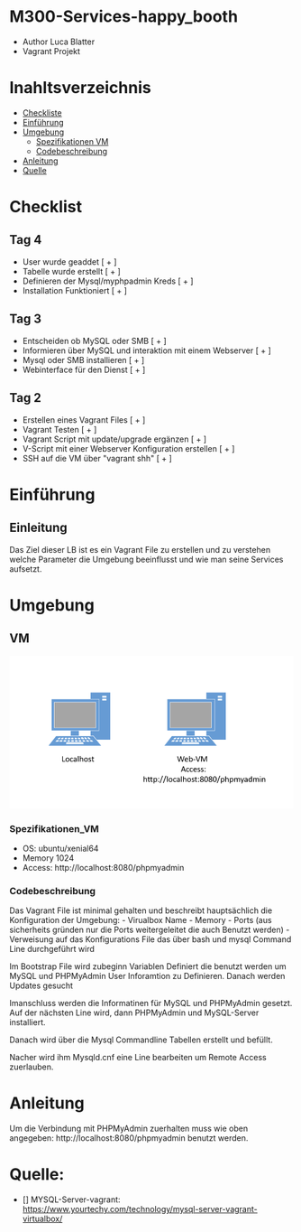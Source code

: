 # M300-Services-happy_booth
- Author Luca Blatter
- Vagrant Projekt

# Inahltsverzeichnis
- [Checkliste](#Checklist)
- [Einführung](#Einführung)
- [Umgebung](#Umgebung)
    - [Spezifikationen VM](#spezifikationen_vm)
    - [Codebeschreibung](#codebeschreibung)
- [Anleitung](#Anleitung)
- [Quelle](#Quelle)

# Checklist
## Tag 4
- User wurde geaddet [ + ]
- Tabelle wurde erstellt [ + ]
- Definieren der Mysql/myphpadmin Kreds [ + ]
- Installation Funktioniert [ + ]

## Tag 3
- Entscheiden ob MySQL oder SMB [ + ]
- Informieren über MySQL und interaktion mit einem Webserver [ + ]
- Mysql oder SMB installieren [ + ]
- Webinterface für den Dienst [ + ]

## Tag 2
- Erstellen eines Vagrant Files [ + ]
- Vagrant Testen [ + ]
- Vagrant Script mit update/upgrade ergänzen [ + ]
- V-Script mit einer Webserver Konfiguration erstellen [ + ]
- SSH auf die VM über "vagrant shh" [ + ]


# Einführung
## Einleitung
Das Ziel dieser LB ist es ein Vagrant File zu erstellen und zu verstehen welche Parameter die Umgebung beeinflusst und wie man seine Services aufsetzt.

# Umgebung
## VM
![virtuelle Umgebung](https://github.com/umethe/M300-Services-happy_booth/blob/dev-luca/Gitlab/vagrant-Umgebung.PNG)

### Spezifikationen_VM
- OS: ubuntu/xenial64
- Memory 1024
- Access: http://localhost:8080/phpmyadmin

### Codebeschreibung
Das Vagrant File ist minimal gehalten und beschreibt hauptsächlich die Konfiguration der Umgebung:
    - Virualbox Name
    - Memory
    - Ports (aus sicherheits gründen nur die Ports weitergeleitet die auch Benutzt werden)
    - Verweisung auf das Konfigurations File das über bash und mysql Command Line durchgeführt wird
    

Im Bootstrap File wird zubeginn Variablen Definiert die benutzt werden um MySQL und PHPMyAdmin User Inforamtion zu Definieren. 
Danach werden Updates gesucht

Imanschluss werden die Informatinen für MySQL und PHPMyAdmin gesetzt.
Auf der nächsten Line wird, dann PHPMyAdmin und MySQL-Server installiert.

Danach wird über die Mysql Commandline Tabellen erstellt und befüllt.

Nacher wird ihm Mysqld.cnf eine Line bearbeiten um Remote Access zuerlauben.

# Anleitung
Um die Verbindung mit PHPMyAdmin zuerhalten muss wie oben angegeben: http://localhost:8080/phpmyadmin benutzt werden. 

# Quelle:
- [] MYSQL-Server-vagrant: https://www.yourtechy.com/technology/mysql-server-vagrant-virtualbox/
